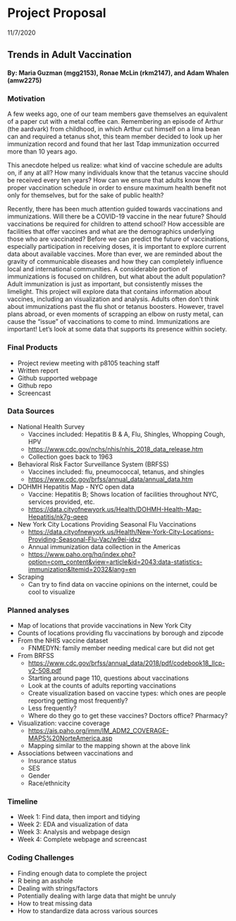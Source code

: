 Project Proposal
================
11/7/2020

## Trends in Adult Vaccination

#### By: Maria Guzman (mgg2153), Ronae McLin (rkm2147), and Adam Whalen (amw2275)

### Motivation

A few weeks ago, one of our team members gave themselves an equivalent
of a paper cut with a metal coffee can. Remembering an episode of Arthur
(the aardvark) from childhood, in which Arthur cut himself on a lima
bean can and required a tetanus shot, this team member decided to look
up her immunization record and found that her last Tdap immunization
occurred more than 10 years ago.

This anecdote helped us realize: what kind of vaccine schedule are
adults on, if any at all? How many individuals know that the tetanus
vaccine should be received every ten years? How can we ensure that
adults know the proper vaccination schedule in order to ensure maximum
health benefit not only for themselves, but for the sake of public
health?

Recently, there has been much attention guided towards vaccinations and
immunizations. Will there be a COVID-19 vaccine in the near future?
Should vaccinations be required for children to attend school? How
accessible are facilities that offer vaccines and what are the
demographics underlying those who are vaccinated? Before we can predict
the future of vaccinations, especially participation in receiving doses,
it is important to explore current data about available vaccines. More
than ever, we are reminded about the gravity of communicable diseases
and how they can completely influence local and international
communities. A considerable portion of immunizations is focused on
children, but what about the adult population? Adult immunization is
just as important, but consistently misses the limelight. This project
will explore data that contains information about vaccines, including an
visualization and analysis. Adults often don’t think about immunizations
past the flu shot or tetanus boosters. However, travel plans abroad, or
even moments of scrapping an elbow on rusty metal, can cause the “issue”
of vaccinations to come to mind. Immunizations are important\! Let’s
look at some data that supports its presence within society.

### Final Products

  - Project review meeting with p8105 teaching staff
  - Written report
  - Github supported webpage
  - Github repo
  - Screencast

### Data Sources

  - National Health Survey
      - Vaccines included: Hepatitis B & A, Flu, Shingles, Whopping
        Cough, HPV
      - <https://www.cdc.gov/nchs/nhis/nhis_2018_data_release.htm>
      - Collection goes back to 1963
  - Behavioral Risk Factor Surveillance System (BRFSS)
      - Vaccines included: flu, pneumococcal, tetanus, and shingles
      - <https://www.cdc.gov/brfss/annual_data/annual_data.htm>
  - DOHMH Hepatitis Map - NYC open data
      - Vaccine: Hepatitis B; Shows location of facilities throughout
        NYC, services provided, etc.
      - <https://data.cityofnewyork.us/Health/DOHMH-Health-Map-Hepatitis/nk7g-qeep>
  - New York City Locations Providing Seasonal Flu Vaccinations
      - <https://data.cityofnewyork.us/Health/New-York-City-Locations-Providing-Seasonal-Flu-Vac/w9ei-idxz>
      - Annual immunization data collection in the Americas
      - <https://www.paho.org/hq/index.php?option=com_content&view=article&id=2043:data-statistics-immunization&Itemid=2032&lang=en>
  - Scraping
      - Can try to find data on vaccine opinions on the internet, could
        be cool to visualize

### Planned analyses

  - Map of locations that provide vaccinations in New York City
  - Counts of locations providing flu vaccinations by borough and
    zipcode
  - From the NHIS vaccine dataset
      - FNMEDYN: family member needing medical care but did not get
  - From BRFSS
      - <https://www.cdc.gov/brfss/annual_data/2018/pdf/codebook18_llcp-v2-508.pdf>
      - Starting around page 110, questions about vaccinations
      - Look at the counts of adults reporting vaccinations
      - Create visualization based on vaccine types: which ones are
        people reporting getting most frequently?
      - Less frequently?
      - Where do they go to get these vaccines? Doctors office?
        Pharmacy?
  - Visualization: vaccine coverage
      - <https://ais.paho.org/imm/IM_ADM2_COVERAGE-MAPS%20NorteAmerica.asp>
      - Mapping similar to the mapping shown at the above link
  - Associations between vaccinations and
      - Insurance status
      - SES
      - Gender
      - Race/ethnicity

### Timeline

  - Week 1: Find data, then import and tidying
  - Week 2: EDA and visualization of data
  - Week 3: Analysis and webpage design
  - Week 4: Complete webpage and screencast

### Coding Challenges

  - Finding enough data to complete the project
  - R being an asshole
  - Dealing with strings/factors
  - Potentially dealing with large data that might be unruly
  - How to treat missing data
  - How to standardize data across various sources
